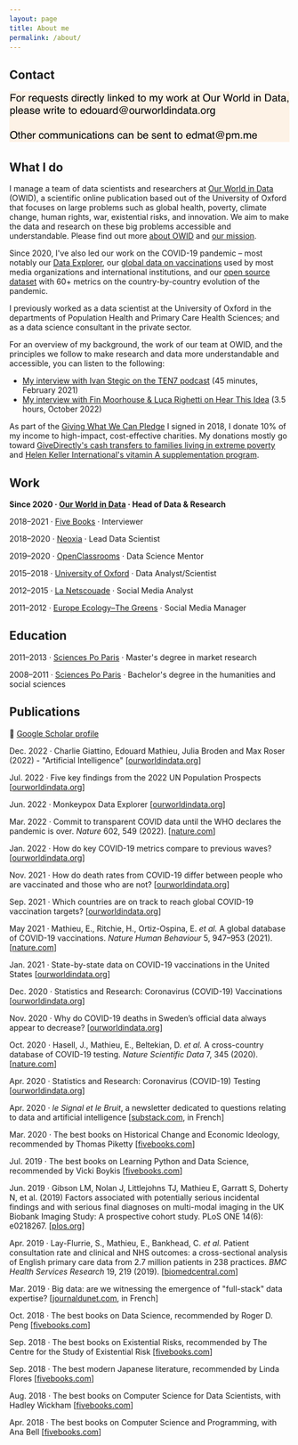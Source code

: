 ```yaml
---
layout: page
title: About me
permalink: /about/
---
```



## Contact

![contact](https://raw.githubusercontent.com/edomt/edomt.github.io/master/images/email.png)


## What I do

I manage a team of data scientists and researchers at [Our World in Data](https://ourworldindata.org) (OWID), a scientific online publication based out of the University of Oxford that focuses on large problems such as global health, poverty, climate change, human rights, war, existential risks, and innovation. We aim to make the data and research on these big problems accessible and understandable. Please find out more [about OWID](https://ourworldindata.org/about) and [our mission](https://ourworldindata.org/problems-and-progress).

Since 2020, I've also led our work on the COVID-19 pandemic – most notably our [Data Explorer](https://ourworldindata.org/explorers/coronavirus-data-explorer), our [global data on vaccinations](https://ourworldindata.org/covid-vaccinations) used by most media organizations and international institutions, and our [open source dataset](https://github.com/owid/covid-19-data/tree/master/public/data) with 60+ metrics on the country-by-country evolution of the pandemic.

I previously worked as a data scientist at the University of Oxford in the departments of Population Health and Primary Care Health Sciences; and as a data science consultant in the private sector.

For an overview of my background, the work of our team at OWID, and the principles we follow to make research and data more understandable and accessible, you can listen to the following:

- [My interview with Ivan Stegic on the TEN7 podcast](https://ten7.com/podcast/episode/edouard-mathieu-open-data-approach-solving-worlds-problems) (45 minutes, February 2021)
- [My interview with Fin Moorhouse & Luca Righetti on Hear This Idea](https://hearthisidea.com/episodes/mathieu) (3.5 hours, October 2022)

As part of the [Giving What We Can Pledge](https://www.givingwhatwecan.org/pledge/) I signed in 2018, I donate 10% of my income to high-impact, cost-effective charities. My donations mostly go toward [GiveDirectly's cash transfers to families living in extreme poverty](https://www.givedirectly.org/large-transfer/) and [
Helen Keller International's vitamin A supplementation program](https://helenkellerintl.org/combatting-vitamin-a-deficiencies/).


## Work

**Since 2020 · [Our World in Data](https://ourworldindata.org/) · Head of Data & Research**

2018–2021 · [Five Books](https://fivebooks.com/interviewer/edouard-mathieu/) · Interviewer

2018–2020 · [Neoxia](https://neoxia.com/) · Lead Data Scientist

2019–2020 · [OpenClassrooms](https://openclassrooms.com) · Data Science Mentor

2015–2018 · [University of Oxford](https://www.medsci.ox.ac.uk/) · Data Analyst/Scientist

2012–2015 · [La Netscouade](http://www.lanetscouade.com/) · Social Media Analyst

2011–2012 · [Europe Ecology–The Greens](http://eelv.fr/) · Social Media Manager


## Education

2011–2013 · [Sciences Po Paris](https://www.sciencespo.fr/ecole-management-innovation/en) · Master's degree in market research

2008–2011 · [Sciences Po Paris](https://www.sciencespo.fr/en/education/undergraduate-studies) · Bachelor's degree in the humanities and social sciences


## Publications

🔗 [Google Scholar profile](https://scholar.google.com/citations?user=DLZjGZ0AAAAJ)

Dec. 2022 · Charlie Giattino, Edouard Mathieu, Julia Broden and Max Roser (2022) - "Artificial Intelligence" [[ourworldindata.org](https://ourworldindata.org/artificial-intelligence)] 

Jul. 2022 · Five key findings from the 2022 UN Population Prospects [[ourworldindata.org](https://ourworldindata.org/world-population-update-2022)]

Jun. 2022 · Monkeypox Data Explorer [[ourworldindata.org](https://ourworldindata.org/explorers/monkeypox)]

Mar. 2022 · Commit to transparent COVID data until the WHO declares the pandemic is over. _Nature_ 602, 549 (2022). [[nature.com](https://doi.org/10.1038/d41586-022-00424-9)]

Jan. 2022 · How do key COVID-19 metrics compare to previous waves? [[ourworldindata.org](https://ourworldindata.org/covid-metrics-previous-waves)]

Nov. 2021 · How do death rates from COVID-19 differ between people who are vaccinated and those who are not? [[ourworldindata.org](https://ourworldindata.org/covid-deaths-by-vaccination)]

Sep. 2021 · Which countries are on track to reach global COVID-19 vaccination targets? [[ourworldindata.org](https://ourworldindata.org/covid-vaccination-global-projections)]

May 2021 · Mathieu, E., Ritchie, H., Ortiz-Ospina, E. _et al._ A global database of COVID-19 vaccinations. _Nature Human Behaviour_ 5, 947–953 (2021). [[nature.com](https://doi.org/10.1038/s41562-021-01122-8)]

Jan. 2021 · State-by-state data on COVID-19 vaccinations in the United States [[ourworldindata.org](https://ourworldindata.org/us-states-vaccinations)]

Dec. 2020 · Statistics and Research: Coronavirus (COVID-19) Vaccinations [[ourworldindata.org](https://ourworldindata.org/covid-vaccinations)]

Nov. 2020 · Why do COVID-19 deaths in Sweden’s official data always appear to decrease? [[ourworldindata.org](https://ourworldindata.org/covid-sweden-death-reporting)]

Oct. 2020 · Hasell, J., Mathieu, E., Beltekian, D. _et al._ A cross-country database of COVID-19 testing. _Nature Scientific Data_ 7, 345 (2020). [[nature.com](https://doi.org/10.1038/s41597-020-00688-8)]

Apr. 2020 · Statistics and Research: Coronavirus (COVID-19) Testing [[ourworldindata.org](https://ourworldindata.org/coronavirus-testing)]

Apr. 2020 · _le Signal et le Bruit_, a newsletter dedicated to questions relating to data and artificial intelligence [[substack.com](https://signaletbruit.substack.com), in French]

Mar. 2020 · The best books on Historical Change and Economic Ideology, recommended by Thomas Piketty [[fivebooks.com](https://fivebooks.com/best-books/economic-ideology-thomas-piketty/)]

Jul. 2019 · The best books on Learning Python and Data Science, recommended by Vicki Boykis [[fivebooks.com](https://fivebooks.com/best-books/learning-python-and-data-science-vicki-boykis/)]

Jun. 2019 · Gibson LM, Nolan J, Littlejohns TJ, Mathieu E, Garratt S, Doherty N, et al. (2019) Factors associated with potentially serious incidental findings and with serious final diagnoses on multi-modal imaging in the UK Biobank Imaging Study: A prospective cohort study. PLoS ONE 14(6): e0218267. [[plos.org](https://doi.org/10.1371/journal.pone.0218267)]

Apr. 2019 · Lay-Flurrie, S., Mathieu, E., Bankhead, C. _et al._ Patient consultation rate and clinical and NHS outcomes: a cross-sectional analysis of English primary care data from 2.7 million patients in 238 practices. _BMC Health Services Research_ 19, 219 (2019). [[biomedcentral.com](https://doi.org/10.1186/s12913-019-4036-y)]

Mar. 2019 · Big data: are we witnessing the emergence of "full-stack" data expertise? [[journaldunet.com](https://www.journaldunet.com/solutions/expert/70788/big-data---assiste-t-on-a-l-emergence-d-une-expertise-data--full-stack.shtml), in French]

Oct. 2018 · The best books on Data Science, recommended by Roger D. Peng [[fivebooks.com](https://fivebooks.com/best-books/data-science-roger-peng/)]

Sep. 2018 · The best books on Existential Risks, recommended by The Centre for the Study of Existential Risk [[fivebooks.com](https://fivebooks.com/best-books/existential-risks-cambridge-cser/)]

Sep. 2018 · The best modern Japanese literature, recommended by Linda Flores [[fivebooks.com](https://fivebooks.com/best-books/modern-japanese-literature-linda-flores/)]

Aug. 2018 · The best books on Computer Science for Data Scientists, with Hadley Wickham [[fivebooks.com](https://fivebooks.com/best-books/computer-science-data-science-hadley-wickham/)]

Apr. 2018 · The best books on Computer Science and Programming, with Ana Bell [[fivebooks.com](https://fivebooks.com/best-books/programming-computer-science-ana-bell/)]
